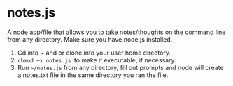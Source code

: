 # notes.js

A node app/file that allows you to take notes/thoughts on the command line from any directory. Make sure you have node.js installed. 

1. Cd into ~ and or clone into your user home directory.
2. `chmod +x notes.js `to make it executable, if necessary.
3. Run `~/notes.js` from any directory, fill out prompts and node will create a notes.txt file
   in the same directory you ran the file.

